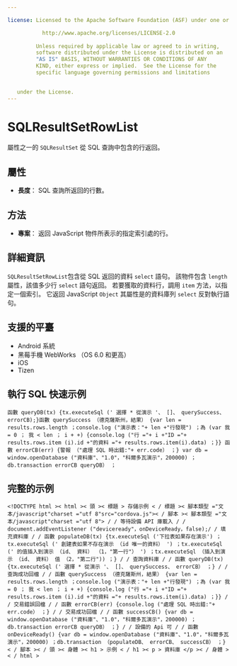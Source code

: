 ```yaml
---

license: Licensed to the Apache Software Foundation (ASF) under one or more contributor license agreements. See the NOTICE file distributed with this work for additional information regarding copyright ownership. The ASF licenses this file to you under the Apache License, Version 2.0 (the "License"); you may not use this file except in compliance with the License. You may obtain a copy of the License at

           http://www.apache.org/licenses/LICENSE-2.0
    
         Unless required by applicable law or agreed to in writing,
         software distributed under the License is distributed on an
         "AS IS" BASIS, WITHOUT WARRANTIES OR CONDITIONS OF ANY
         KIND, either express or implied.  See the License for the
         specific language governing permissions and limitations
    

   under the License.
---
```


# SQLResultSetRowList

屬性之一的 `SQLResultSet` 從 SQL 查詢中包含的行返回。

## 屬性

*   **長度**： SQL 查詢所返回的行數。

## 方法

*   **專案**： 返回 JavaScript 物件所表示的指定索引處的行。

## 詳細資訊

`SQLResultSetRowList`包含從 SQL 返回的資料 `select` 語句。 該物件包含 `length` 屬性，該值多少行 `select` 語句返回。 若要獲取的資料行，調用 `item` 方法，以指定一個索引。 它返回 JavaScript `Object` 其屬性是的資料庫列 `select` 反對執行語句。

## 支援的平臺

*   Android 系統
*   黑莓手機 WebWorks （OS 6.0 和更高）
*   iOS
*   Tizen

## 執行 SQL 快速示例

    函數 queryDB(tx) {tx.executeSql (' 選擇 * 從演示 '、 []、 querySuccess、 errorCB);}函數 querySuccess （德克薩斯州，結果） {var len = results.rows.length ；console.log ("演示表："+ len +"行發現") ；為 (var 我 = 0 ； 我 < len ； i + +) {console.log ("行 ="+ i +"ID ="+ results.rows.item (i).id +"的資料 ="+ results.rows.item(i).data) ；}} 函數 errorCB(err) {警報 （"處理 SQL 時出錯:"+ err.code） ；} var db = window.openDatabase ("資料庫"、"1.0"，"科爾多瓦演示"，200000) ；db.transaction errorCB queryDB） ；
    

## 完整的示例

    <!DOCTYPE html >< html >< 頭 >< 標題 > 存儲示例 < / 標題 >< 腳本類型 ="文本/javascript"charset ="utf 8"src="cordova.js">< / 腳本 >< 腳本類型 ="文本/javascript"charset ="utf 8"> / / 等待設備 API 庫載入 / / document.addEventListener ("deviceready"，onDeviceReady，false);/ / 填充資料庫 / / 函數 populateDB(tx) {tx.executeSql ('下拉表如果存在演示') ；tx.executeSql (' 創建表如果不存在演示 （id 唯一的資料） ') ；tx.executeSql (' 的值插入到演示 （id、 資料） （1，"第一行"） ') ；tx.executeSql （插入到演示 （id、 資料） 值 （2，"第二行")) ；} / / 查詢資料庫 / / 函數 queryDB(tx) {tx.executeSql (' 選擇 * 從演示 '、 []、 querySuccess、 errorCB） ；} / / 查詢成功回檔 / / 函數 querySuccess （德克薩斯州，結果） {var len = results.rows.length ；console.log ("演示表："+ len +"行發現") ；為 (var 我 = 0 ； 我 < len ； i + +) {console.log ("行 ="+ i +"ID ="+ results.rows.item (i).id +"的資料 ="+ results.rows.item(i).data) ；}} / / 交易錯誤回檔 / / 函數 errorCB(err) {console.log ("處理 SQL 時出錯:"+ err.code） ；} / / 交易成功回檔 / / 函數 successCB() {var db = window.openDatabase ("資料庫"、"1.0"，"科爾多瓦演示"，200000) ；db.transaction errorCB queryDB） ；} / / 設備的 Api 可 / / 函數 onDeviceReady() {var db = window.openDatabase ("資料庫"、"1.0"，"科爾多瓦演示"，200000) ；db.transaction （populateDB、 errorCB、 successCB） ；} < / 腳本 >< / 頭 >< 身體 >< h1 > 示例 < / h1 >< p > 資料庫 </p >< / 身體 >< / html >